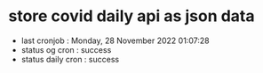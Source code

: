 # store covid daily api as json data

- last cronjob : Monday, 28 November 2022 01:07:28
- status og cron : success
- status daily cron : success
      
      